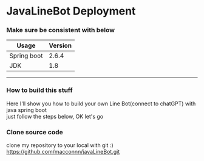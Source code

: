 # JavaLineBot Deployment


### Make sure be consistent with below

Usage |  Version
---- | ----
Spring boot | 2.6.4      
JDK    |   1.8

***

### How to build this stuff
Here I'll show you how to build your own Line Bot(connect to chatGPT) with java spring boot    
just follow the steps below, OK let's go  
  
### Clone source code

clone my repository to your local with git :)
https://github.com/macconnn/javaLineBot.git









